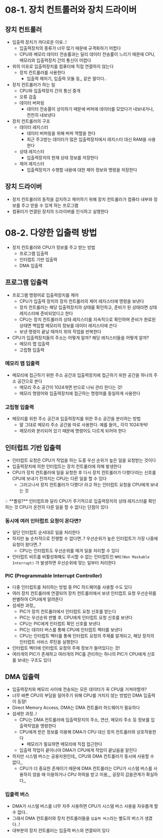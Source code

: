 # 08-1. 장치 컨트롤러와 장치 드라이버

## 장치 컨트롤러

- 입출력 장치가 까다로운 이유..!
  - 입출력장치의 종류가 너무 많기 때문에 규격화하기 어렵다
  - CPU와 메모리 데이터 전송률과는 달리 데이터 전송률이 느리기 때문에 CPU, 메모리와 입출력장치 간의 통신이 어렵다
- 위의 이유로 입출력장치를 컴퓨터에 직접 연결하지 않는다
  - 장치 컨트롤러를 사용한다
    - 입출력 제어기, 입출력 모듈 등,, 같은 말이다..
- 장치 컨트롤러가 하는 일
  - CPU와 입출력장치 간의 통신 중개
  - 오류 검출
  - 데이터 버퍼링
    - 데이터 전송률이 상이하기 때문에 버퍼에 데이터를 모았다가 내보내거나, 천천히 내보낸다
- 장치 컨트롤러의 구조
  - 데이터 레지스터
    - 데이터 버퍼링을 위해 버퍼 역할을 한다
    - 최근 주고받는 데이터가 많은 입출력장치에서 레지스터 대신 RAM을 사용한다
  - 상태 레지스터
    - 입출력장치의 현재 상태 정보를 저장한다
  - 제어 레지스터
    - 입출력장치가 수행할 내용에 대한 제어 정보와 명령을 저장한다

## 장치 드라이버

- 장치 컨트롤러의 동작을 감지하고 제어하기 위해 장치 컨트롤러가 컴퓨터 내부와 정보를 주고 받을 수 있게 하는 프로그램
- 컴퓨터가 연결된 장치의 드라이버를 인식하고 실행한다

# 08-2. 다양한 입출력 방법

- 장치 컨트롤러와 CPU가 정보를 주고 받는 방법
  - 프로그램 입출력
  - 인터럽트 기반 입출력
  - DMA 입출력

## 프로그램 입출력

- 프로그램 명령어로 입출력장치를 제어
  - CPU가 입출력 장치의 장치 컨트롤러의 제어 레지스터에 명령을 보낸다
  - 장치 컨트롤러는 해당 입출력장치의 상태를 확인하고, 준비가 된 상태라면 상태 레지스터에 준비되었다고 한다
  - CPU는 장치 컨트롤러의 상태 레지스터를 지속적으로 확인하며 준비가 완료된 상태면 백업할 메모리의 정보를 데이터 레지스터에 쓴다
  - 보낸 명령이 끝날 때까지 위의 작업을 반복한다
- CPU가 입출력장치들의 주소는 어떻게 알까? 해당 레지스터들을 어떻게 알까?
  - 메모리 맵 입출력
  - 고립형 입출력

### 메모리 맵 입출력

- 메모리에 접근하기 위한 주소 공간과 입출력장치에 접근하기 위한 공간을 하나의 주소 공간으로 본다
  - 메모리 주소 공간이 1024개면 반으로 나눠 관리 한다는 것!
  - 메모리 명령어와 입출력장치에 접근하는 명령어를 동일하게 사용한다

### 고립형 입출력

- 메모리를 위한 주소 공간과 입출력장치를 위한 주소 공간을 분리하는 방법
  - 말 그대로 메모리 주소 공간을 따로 사용한다. 예를 들어,, 각각 1024개씩!
  - 메모리와 분리되어 있기 때문에 명령어도 다르게 되어야 한다

## 인터럽트 기반 입출력

- 인터럽트 요청은 CPU가 작업을 하는 도중 우선 순위가 높은 일을 요청받는 것이다
- 입출력장치에 의한 인터럽트는 장치 컨트롤러에 의해 발생한다
- CPU가 장치 컨트롤러에 일을 요청한 후 다시 장치 컨트롤러가 다했다!라는 신호를 CPU에 보내기 전까지는 CPU는 다른 일을 할 수 있다
  - 그러고나서 장치 컨트롤러가 다했다! 라고 하는 인터럽트 요청을 CPU에게 보내는 것

<aside>
💡 **폴링?**
인터럽트와 달리 CPU가 주기적으로 입출력장치의 상태 레지스터를 확인하는 것
CPU가 온전히 다른 일을 할 수 없다는 단점이 있다

</aside>

### 동시에 여러 인터럽트 요청이 온다면?

- 일단 인터럽트 순서대로 일을 처리한다
- 하지만 늘 순차적으로 진행할 수 없다면..? 우선순위가 높은 인터럽트가 가장 나중에 요청이 왔다면..?
  - CPU는 인터럽트도 우선순위를 매겨 일을 처리할 수 있다
- 인터럽트 비트를 비활성화해도 무시할 수 없는 인터럽트인 `NMI(Non Maskable Interrupt)` 가 발생하면 우선순위에 맞는 일부터 처리한다

### PIC (Programmable Interrupt Controller)

- 다중 인터럽트를 처리하는 방법 중 PIC 하드웨어를 사용할 수도 있다
- 여러 장치 컨트롤러에 연결되어 장치 컨트롤러에서 보낸 인터럽트 요청 우선순위를 판별하여 CPU에게 알려준다
- 섬세한 과정,,
  - PIC가 장치 컨트롤러에서 인터럽트 요청 신호를 받는다
  - PIC는 우선순위 판별 후, CPU에게 인터럽트 요청 신호를 보낸다
  - CPU는 PIC에게 인터럽트 확인 신호를 보낸다
  - PIC는 데이터 버스를 통해 CPU에 인터럽트 벡터를 보낸다
  - CPU는 인터럽트 벡터를 통해 인터럽트 요청의 주체를 알게되고, 해당 장치의 인터럽트 서비스 루틴을 실행한다
- 인터럽트 벡터에 인터럽트 요청의 주체 정보가 들어있다는 것!
- 여러개의 PIC가 존재하고 여러개의 PIC를 관리하는 하나의 PIC가 CPU에게 신호를 보내는 구조도 있다

## DMA 입출력

- 입출력장치와 메모리 사이에 전송되는 모든 데이터가 꼭 CPU를 거쳐야할까?
- 너무 바쁜 CPU의 부담을 덜어주기 위해 CPU를 거치지 않는 방법인 DMA 입출력이 등장!
- Direct Memory Access, DMA는 DMA 컨트롤러 하드웨어가 필요하다
- 섬세한 과정..!
  - CPU는 DMA 컨트롤러에 입출력장치의 주소, 연산, 메모리 주소 등 정보를 입출력작업을 명령한다
  - CPU에게 받은 정보를 이용해 DMA가 CPU 대신 장치 컨트롤러와 상호작용한다
    - 메모리가 필요하면 메모리에 직접 접근한다
  - 입출력 작업이 끝이나야 DMA가 CPU에게 작업이 끝났음을 알린다
- 하지만 시스템 버스는 공용자원인데,, CPU와 DMA 컨트롤러가 동시에 사용할 수 없다,,
  - CPU가 더 중요한 존재이기 때문에 DMA 컨트롤러는 CPU가 시스템 버스를 사용하지 않을 때 이용하거나 CPU 허락을 받고 이용,,, 굉장히 갑을관계가 확실하다,,

### 입출력 버스

- DMA가 시스템 버스를 너무 자주 사용하면 CPU가 시스템 버스 사용을 자유롭게 할 수 없다..
- 그래서 DMA 컨트롤러와 장치 컨트롤러들을 `입출력 버스`라는 별도의 버스가 생겼다..!
- 대부분의 장치 컨트롤러는 입출력 버스와 연결되어 있다
